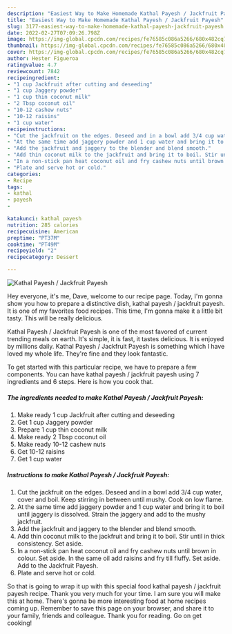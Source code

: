 ```yaml
---
description: "Easiest Way to Make Homemade Kathal Payesh / Jackfruit Payesh"
title: "Easiest Way to Make Homemade Kathal Payesh / Jackfruit Payesh"
slug: 3177-easiest-way-to-make-homemade-kathal-payesh-jackfruit-payesh
date: 2022-02-27T07:09:26.798Z
image: https://img-global.cpcdn.com/recipes/fe76585c086a5266/680x482cq70/kathal-payesh-jackfruit-payesh-recipe-main-photo.jpg
thumbnail: https://img-global.cpcdn.com/recipes/fe76585c086a5266/680x482cq70/kathal-payesh-jackfruit-payesh-recipe-main-photo.jpg
cover: https://img-global.cpcdn.com/recipes/fe76585c086a5266/680x482cq70/kathal-payesh-jackfruit-payesh-recipe-main-photo.jpg
author: Hester Figueroa
ratingvalue: 4.7
reviewcount: 7842
recipeingredient:
- "1 cup Jackfruit after cutting and deseeding"
- "1 cup Jaggery powder"
- "1 cup thin coconut milk"
- "2 Tbsp coconut oil"
- "10-12 cashew nuts"
- "10-12 raisins"
- "1 cup water"
recipeinstructions:
- "Cut the jackfruit on the edges. Deseed and in a bowl add 3/4 cup water, cover and boil. Keep stirring in between until mushy. Cook on low flame."
- "At the same time add jaggery powder and 1 cup water and bring it to boil until jaggery is dissolved. Strain the jaggery and add to the mushy jackfruit."
- "Add the jackfruit and jaggery to the blender and blend smooth."
- "Add thin coconut milk to the jackfruit and bring it to boil. Stir until in thick consistency. Set aside."
- "In a non-stick pan heat coconut oil and fry cashew nuts until brown in colour. Set aside. In the same oil add raisins and fry till fluffy. Set aside. Add to the Jackfruit Payesh."
- "Plate and serve hot or cold."
categories:
- Recipe
tags:
- kathal
- payesh
- 

katakunci: kathal payesh  
nutrition: 285 calories
recipecuisine: American
preptime: "PT37M"
cooktime: "PT49M"
recipeyield: "2"
recipecategory: Dessert

---
```



![Kathal Payesh / Jackfruit Payesh](https://img-global.cpcdn.com/recipes/fe76585c086a5266/680x482cq70/kathal-payesh-jackfruit-payesh-recipe-main-photo.jpg)

Hey everyone, it's me, Dave, welcome to our recipe page. Today, I'm gonna show you how to prepare a distinctive dish, kathal payesh / jackfruit payesh. It is one of my favorites food recipes. This time, I'm gonna make it a little bit tasty. This will be really delicious.



Kathal Payesh / Jackfruit Payesh is one of the most favored of current trending meals on earth. It's simple, it is fast, it tastes delicious. It is enjoyed by millions daily. Kathal Payesh / Jackfruit Payesh is something which I have loved my whole life. They're fine and they look fantastic.


To get started with this particular recipe, we have to prepare a few components. You can have kathal payesh / jackfruit payesh using 7 ingredients and 6 steps. Here is how you cook that.

<!--inarticleads1-->

##### The ingredients needed to make Kathal Payesh / Jackfruit Payesh:

1. Make ready 1 cup Jackfruit after cutting and deseeding
1. Get 1 cup Jaggery powder
1. Prepare 1 cup thin coconut milk
1. Make ready 2 Tbsp coconut oil
1. Make ready 10-12 cashew nuts
1. Get 10-12 raisins
1. Get 1 cup water




<!--inarticleads2-->

##### Instructions to make Kathal Payesh / Jackfruit Payesh:

1. Cut the jackfruit on the edges. Deseed and in a bowl add 3/4 cup water, cover and boil. Keep stirring in between until mushy. Cook on low flame.
1. At the same time add jaggery powder and 1 cup water and bring it to boil until jaggery is dissolved. Strain the jaggery and add to the mushy jackfruit.
1. Add the jackfruit and jaggery to the blender and blend smooth.
1. Add thin coconut milk to the jackfruit and bring it to boil. Stir until in thick consistency. Set aside.
1. In a non-stick pan heat coconut oil and fry cashew nuts until brown in colour. Set aside. In the same oil add raisins and fry till fluffy. Set aside. Add to the Jackfruit Payesh.
1. Plate and serve hot or cold.




So that is going to wrap it up with this special food kathal payesh / jackfruit payesh recipe. Thank you very much for your time. I am sure you will make this at home. There's gonna be more interesting food at home recipes coming up. Remember to save this page on your browser, and share it to your family, friends and colleague. Thank you for reading. Go on get cooking!
